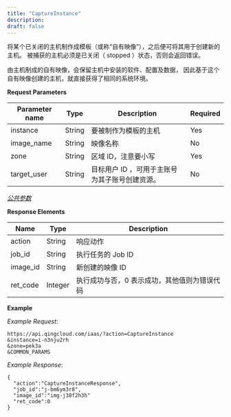 ```yaml
---
title: "CaptureInstance"
description: 
draft: false
---
```




将某个已关闭的主机制作成模板（或称“自有映像”），之后便可将其用于创建新的主机。 被捕获的主机必须是已关闭（ stopped ）状态，否则会返回错误。

由主机制成的自有映像，会保留主机中安装的软件、配置及数据， 因此基于这个自有映像创建的主机，就直接获得了相同的系统环境。

**Request Parameters**

| Parameter name | Type | Description | Required |
| --- | --- | --- | --- |
| instance | String | 要被制作为模板的主机 | Yes |
| image_name | String | 映像名称 | No |
| zone | String | 区域 ID，注意要小写 | Yes |
| target_user | String | 目标用户 ID ，可用于主账号为其子账号创建资源。 | No |

[_公共参数_](../../../parameters)

**Response Elements**

| Name | Type | Description |
| --- | --- | --- |
| action | String | 响应动作 |
| job_id | String | 执行任务的 Job ID |
| image_id | String | 新创建的映像 ID |
| ret_code | Integer | 执行成功与否，0 表示成功，其他值则为错误代码 |

**Example**

_Example Request_:

```
https://api.qingcloud.com/iaas/?action=CaptureInstance
&instance=i-n3nju2rh
&zone=pek3a
&COMMON_PARAMS
```

_Example Response_:

```
{
  "action":"CaptureInstanceResponse",
  "job_id":"j-bm6ym3r8",
  "image_id":"img-j38f2h3h"
  "ret_code":0
}
```
